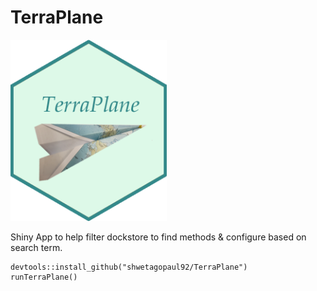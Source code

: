 # TerraPlane

<img src="inst/shinyApps/www/terraplane.png" width="250">

Shiny App to help filter dockstore to find methods & configure based on search term. 


```{r code }
devtools::install_github("shwetagopaul92/TerraPlane")
runTerraPlane()
```

